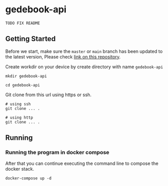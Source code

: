 # gedebook-api

```
TODO FIX README
```

## Getting Started

Before we start, make sure the `master` or `main` branch has been updated to the latest version, Please check [link on this repository]().

Create workdir on your device by create directory with name `gedebook-api`

```
mkdir gedebook-api
```

```
cd gedebook-api
```

Git clone from this url using https or ssh.

```
# using ssh
git clone ... .

# using http
git clone ... .
```

## Running

### Running the program in docker compose

After that you can continue executing the command line to compose the docker stack.

```
docker-compose up -d
```
